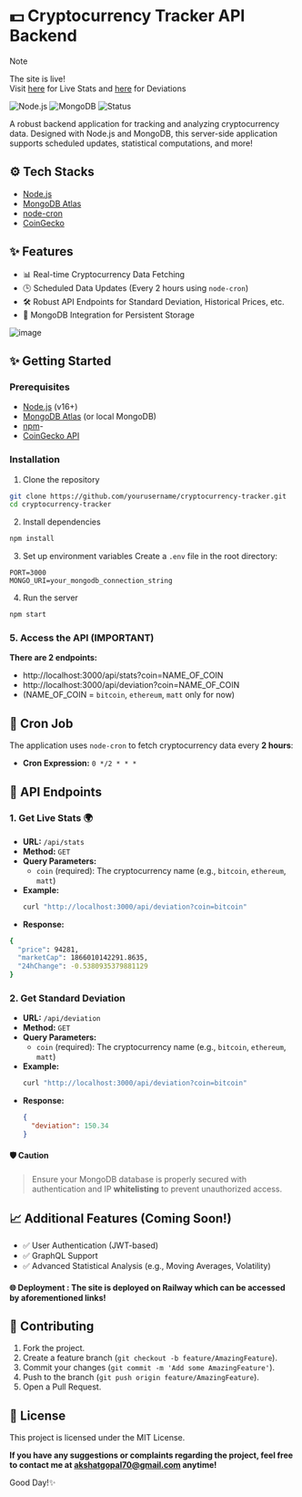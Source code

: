 # 💵 Cryptocurrency Tracker API Backend 
> [!NOTE]
> The site is live!<br/> Visit [here](https://koinx-backend.up.railway.app/api/stats?coin=bitcoin) for Live Stats and [here](https://koinx-backend.up.railway.app/api/deviation?coin=bitcoin) for Deviations

![Node.js](https://img.shields.io/badge/Node.js-v16+-green)
![MongoDB](https://img.shields.io/badge/MongoDB-Atlas-blue)
![Status](https://img.shields.io/badge/Status-Active-success)

A robust backend application for tracking and analyzing cryptocurrency data. Designed with Node.js and MongoDB, this server-side application supports scheduled updates, statistical computations, and more!

## ⚙️ Tech Stacks
- [Node.js](https://nodejs.org/)
- [MongoDB Atlas](https://www.mongodb.com/atlas)
- [node-cron](https://www.npmjs.com/package/node-cron)
- [CoinGecko](https://docs.coingecko.com/v3.0.1/reference/)

## ✨ Features
- 📊 Real-time Cryptocurrency Data Fetching
- 🕒 Scheduled Data Updates (Every 2 hours using `node-cron`)
- 🛠️ Robust API Endpoints for Standard Deviation, Historical Prices, etc.
- 💾 MongoDB Integration for Persistent Storage

![image](https://github.com/user-attachments/assets/8d1e86c8-a6c1-4b07-8efd-c6ae8f0e457f)

## ✨ Getting Started

### Prerequisites
- [Node.js](https://nodejs.org/) (v16+)
- [MongoDB Atlas](https://www.mongodb.com/atlas) (or local MongoDB)
- [npm](https://www.npmjs.com/)- 
- [CoinGecko API](https://docs.coingecko.com/v3.0.1/reference/)

### Installation

1. Clone the repository
```bash
git clone https://github.com/yourusername/cryptocurrency-tracker.git
cd cryptocurrency-tracker
```

2. Install dependencies
```bash
npm install
```

3. Set up environment variables
Create a `.env` file in the root directory:
```env
PORT=3000
MONGO_URI=your_mongodb_connection_string
```

4. Run the server
```bash
npm start
```

### 5. Access the API (IMPORTANT)
**There are 2 endpoints:**
- http://localhost:3000/api/stats?coin=NAME_OF_COIN
- http://localhost:3000/api/deviation?coin=NAME_OF_COIN
- (NAME_OF_COIN = `bitcoin`, `ethereum`, `matt` only for now)

## 🔄 Cron Job
The application uses `node-cron` to fetch cryptocurrency data every **2 hours**:
- **Cron Expression:** `0 */2 * * *`

## 📂 API Endpoints

### 1. Get Live Stats 🌍
- **URL:** `/api/stats`
- **Method:** `GET`
- **Query Parameters:**
  - `coin` (required): The cryptocurrency name (e.g., `bitcoin`, `ethereum`, `matt`)
- **Example:**
  ```bash
  curl "http://localhost:3000/api/deviation?coin=bitcoin"
  ```
- **Response:**
```bash
{
  "price": 94281,
  "marketCap": 1866010142291.8635,
  "24hChange": -0.5380935379881129
}
```

### 2. Get Standard Deviation
- **URL:** `/api/deviation`
- **Method:** `GET`
- **Query Parameters:**
  - `coin` (required): The cryptocurrency name (e.g., `bitcoin`, `ethereum`, `matt`)
- **Example:**
  ```bash
  curl "http://localhost:3000/api/deviation?coin=bitcoin"
  ```
- **Response:**
  ```json
  {
    "deviation": 150.34
  }
  ```

#### 🛡️ Caution
> Ensure your MongoDB database is properly secured with authentication and IP **whitelisting** to prevent unauthorized access.

## 📈 Additional Features (Coming Soon!)
- ✅ User Authentication (JWT-based)
- ✅ GraphQL Support
- ✅ Advanced Statistical Analysis (e.g., Moving Averages, Volatility)

#### 🌐 Deployment : The site is deployed on **Railway** which can be accessed by  aforementioned links!

## 🤝 Contributing
1. Fork the project.
2. Create a feature branch (`git checkout -b feature/AmazingFeature`).
3. Commit your changes (`git commit -m 'Add some AmazingFeature'`).
4. Push to the branch (`git push origin feature/AmazingFeature`).
5. Open a Pull Request.

## 📜 License
This project is licensed under the MIT License.

**If you have any suggestions or complaints regarding the project, feel free to contact me at akshatgopal70@gmail.com anytime!**

Good Day!✨
